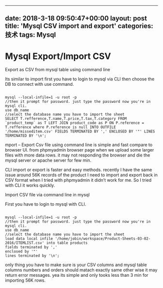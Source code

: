 
---
date: 2018-3-18 09:50:47+00:00
layout: post
title: 'Mysql CSV import and export'
categories: 技术
tags:  Mysql  
---

# Mysql Export/Import CSV

Export as CSV from mysql table using command line

Its similar to import first you have to login to mysql via CLI then choose the DB to connect with use command.

```

mysql --local-infile=1 -u root -p
//then it prompt for password. just type the password now you're in mysql cli.
use db_name
//select the database name you have to import the sheet
SELECT T.refference,T.name,T.price,T.tax,T.category FROM `product_temp` as T LEFT JOIN product_code as P ON P.reference = T.refference where P.reference is null INTO OUTFILE '/home/misseditem.csv' FIELDS TERMINATED BY ',' ENCLOSED BY '"' LINES TERMINATED BY '\n';
```


mport – Export Csv file using command line is simple and fast compare to browser UI. from phpmyadmin browser page when we upload some larger files with more data rows. it may not responding the browser and die the mysql server or apache server for few min.

CLI import or export is faster and easy methods. recently I have the same issue around 56K records of the product I need to import and export back in CSV format when I tried with phpmyadmin it didn’t work for me. So I tried with CLI it works quickly.

Import CSV file via command line in mysql

First you have to login to mysql with CLI.

```

mysql --local-infile=1 -u root -p
//then it prompt for password. just type the password now you're in mysql cli.
use db_name
//select the database name you have to import the sheet
load data local infile '/home/jobin/workspace/Product-Sheets-03-02-2016/ITEMLIST.csv' into table products
fields terminated by ','
enclosed by '"'
lines terminated by '\n';
```

only thing you have to make sure is your CSV columns and mysql table columns numbers and orders should matach exactly same other wise it may return error messages. yea its simple and only tooks less than 3 min for importing 56K rows.
